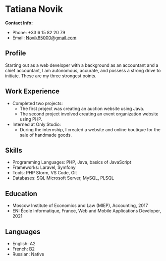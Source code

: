 # Tatiana Novik

**Contact Info:**
- Phone: +33 6 15 82 20 79
- Email: Novik85000@gmail.com

## Profile
Starting out as a web developer with a background as an accountant and a chief accountant, I am autonomous, accurate, and possess a strong drive to initiate. These are my three strongest points.

## Work Experience

- Completed two projects: 
  - The first project was creating an auction website using Java.
  - The second project involved creating an event organization website using PHP.
- Interned at Only Studio:
  - During the internship, I created a website and online boutique for the sale of handmade goods.

## Skills

- Programming Languages: PHP, Java, basics of JavaScript
- Frameworks: Laravel, Symfony
- Tools: PHP Storm, VS Code, Git
- Databases: SQL Microsoft Server, MySQL, PLSQL

## Education

- Moscow Institute of Economics and Law (MIEP), Accounting, 2017
- ENI École Informatique, France, Web and Mobile Applications Developer, 2021

## Languages

- English: A2
- French: B2
- Russian: Native

